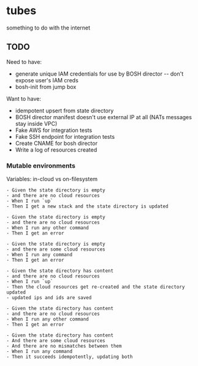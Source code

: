 # tubes
something to do with the internet


## TODO
Need to have:
- generate unique IAM credentials for use by BOSH director -- don't expose user's IAM creds
- bosh-init from jump box

Want to have:
- idempotent upsert from state directory
- BOSH director manifest doesn't use external IP at all (NATs messages stay inside VPC)
- Fake AWS for integration tests
- Fake SSH endpoint for integration tests
- Create CNAME for bosh director
- Write a log of resources created

### Mutable environments

Variables: in-cloud vs on-filesystem

```
- Given the state directory is empty
- and there are no cloud resources
- When I run `up`
- Then I get a new stack and the state directory is updated

- Given the state directory is empty
- and there are no cloud resources
- When I run any other command
- Then I get an error

- Given the state directory is empty
- and there are some cloud resources
- When I run any command
- Then I get an error

- Given the state directory has content
- and there are no cloud resources
- When I run `up`
- Then the cloud resources get re-created and the state directory updated
- updated ips and ids are saved

- Given the state directory has content
- and there are no cloud resources
- When I run any other command
- Then I get an error

- Given the state directory has content
- And there are some cloud resources
- And there are no mismatches between them
- When I run any command
- Then it succeeds idempotently, updating both
```
